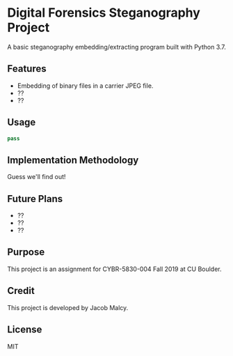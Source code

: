 # Digital Forensics Steganography Project
A basic steganography embedding/extracting program built with Python 3.7.

## Features
* Embedding of binary files in a carrier JPEG file.
* ??
* ??

## Usage
```python
pass
```

## Implementation Methodology
Guess we'll find out!

## Future Plans
* ??
* ??
* ??

## Purpose
This project is an assignment for CYBR-5830-004 Fall 2019 at CU Boulder.

## Credit
This project is developed by Jacob Malcy.

## License
MIT
